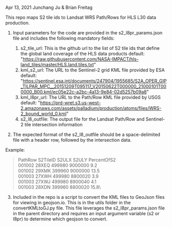 Apr 13, 2021
Junchang Ju & Brian Freitag

This repo maps S2 tile ids to Landsat WRS Path/Rows for HLS L30 data production.

1. Input parameters for the code are provided in the s2_l8pr_params.json file and includes the following mandatory fields:
   1) s2_tile_url: This is the github url to the list of S2 tile ids that define the global land coverage of the HLS data products
      default: "https://raw.githubusercontent.com/NASA-IMPACT/hls-land_tiles/master/HLS.land.tiles.txt"
   2) kml_s2_url: The URL to the Sentinel-2 grid KML file provided by ESA
      default: "https://sentinel.esa.int/documents/247904/1955685/S2A_OPER_GIP_TILPAR_MPC__20151209T095117_V20150622T000000_21000101T000000_B00.kml/ec05e22c-a2bc-4a13-9e84-02d5257b09a8"
   3) kml_l8pr_url: The URL to the Path/Row KML file provided by USGS
      default: "https://prd-wret.s3.us-west-2.amazonaws.com/assets/palladium/production/atoms/files/WRS-2_bound_world_0.kml"
   4) s2_l8_outfile: The output file for the Landsat Path/Row and Sentinel-2 tile intersection information

2. The expected format of the s2_l8_outfile should be a space-delimited file with a header row, followed by the intersection data. 

Example:

> PathRow S2TileID S2ULX S2ULY PercentOfS2\
> 001002 28XEQ 499980 9000000 9.2\
> 001002 29XMK 399960 9000000 13.5\
> 001003 27XWH 499980 8800020 3.9\
> 001003 27XWJ 499980 8900040 4.1\
> 001003 28XDN 399960 8800020 15.8\

3) Included in the repo is a script to convert the KML files to GeoJson files for viewing in geojson.io. This is in the utils folder in the convertKMLtoGJ.py file. This file leverages the s2_l8pr_params.json file in the parent directory and requires an input argument variable (s2 or l8pr) to determine which geojson to convert. 
